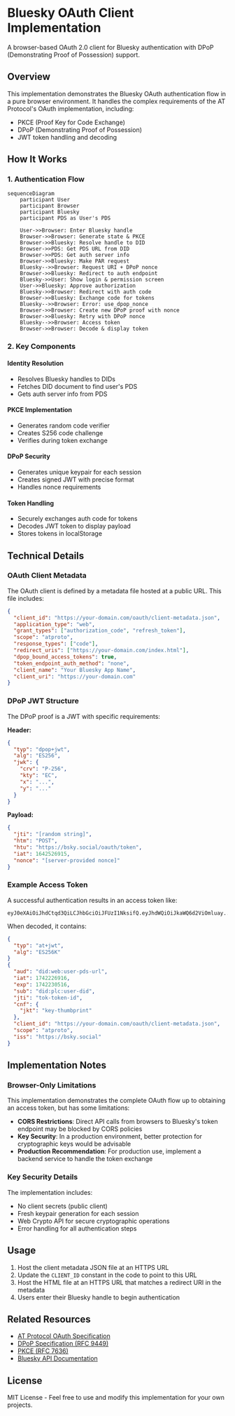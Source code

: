 # Bluesky OAuth Client Implementation

A browser-based OAuth 2.0 client for Bluesky authentication with DPoP (Demonstrating Proof of Possession) support.

## Overview

This implementation demonstrates the Bluesky OAuth authentication flow in a pure browser environment. It handles the complex requirements of the AT Protocol's OAuth implementation, including:

- PKCE (Proof Key for Code Exchange)
- DPoP (Demonstrating Proof of Possession)
- JWT token handling and decoding

## How It Works

### 1. Authentication Flow

```mermaid
sequenceDiagram
    participant User
    participant Browser
    participant Bluesky
    participant PDS as User's PDS

    User->>Browser: Enter Bluesky handle
    Browser->>Browser: Generate state & PKCE
    Browser->>Bluesky: Resolve handle to DID
    Browser->>PDS: Get PDS URL from DID
    Browser->>PDS: Get auth server info
    Browser->>Bluesky: Make PAR request
    Bluesky-->>Browser: Request URI + DPoP nonce
    Browser->>Bluesky: Redirect to auth endpoint
    Bluesky->>User: Show login & permission screen
    User->>Bluesky: Approve authorization
    Bluesky->>Browser: Redirect with auth code
    Browser->>Bluesky: Exchange code for tokens
    Bluesky-->>Browser: Error: use_dpop_nonce
    Browser->>Browser: Create new DPoP proof with nonce
    Browser->>Bluesky: Retry with DPoP nonce
    Bluesky-->>Browser: Access token
    Browser->>Browser: Decode & display token
```

### 2. Key Components

#### Identity Resolution
- Resolves Bluesky handles to DIDs
- Fetches DID document to find user's PDS
- Gets auth server info from PDS

#### PKCE Implementation
- Generates random code verifier
- Creates S256 code challenge
- Verifies during token exchange

#### DPoP Security
- Generates unique keypair for each session
- Creates signed JWT with precise format
- Handles nonce requirements

#### Token Handling
- Securely exchanges auth code for tokens
- Decodes JWT token to display payload
- Stores tokens in localStorage

## Technical Details

### OAuth Client Metadata

The OAuth client is defined by a metadata file hosted at a public URL. This file includes:

```json
{
  "client_id": "https://your-domain.com/oauth/client-metadata.json",
  "application_type": "web",
  "grant_types": ["authorization_code", "refresh_token"],
  "scope": "atproto",
  "response_types": ["code"],
  "redirect_uris": ["https://your-domain.com/index.html"],
  "dpop_bound_access_tokens": true,
  "token_endpoint_auth_method": "none",
  "client_name": "Your Bluesky App Name",
  "client_uri": "https://your-domain.com"
}
```

### DPoP JWT Structure

The DPoP proof is a JWT with specific requirements:

**Header:**
```json
{
  "typ": "dpop+jwt",
  "alg": "ES256",
  "jwk": {
    "crv": "P-256",
    "kty": "EC",
    "x": "...",
    "y": "..."
  }
}
```

**Payload:**
```json
{
  "jti": "[random string]",
  "htm": "POST",
  "htu": "https://bsky.social/oauth/token",
  "iat": 1642526915,
  "nonce": "[server-provided nonce]"
}
```

### Example Access Token

A successful authentication results in an access token like:

```
eyJ0eXAiOiJhdCtqd3QiLCJhbGciOiJFUzI1NksifQ.eyJhdWQiOiJkaWQ6d2ViOmluay...
```

When decoded, it contains:

```json
{
  "typ": "at+jwt",
  "alg": "ES256K"
}
{
  "aud": "did:web:user-pds-url",
  "iat": 1742226916,
  "exp": 1742230516,
  "sub": "did:plc:user-did",
  "jti": "tok-token-id",
  "cnf": {
    "jkt": "key-thumbprint"
  },
  "client_id": "https://your-domain.com/oauth/client-metadata.json",
  "scope": "atproto",
  "iss": "https://bsky.social"
}
```

## Implementation Notes

### Browser-Only Limitations

This implementation demonstrates the complete OAuth flow up to obtaining an access token, but has some limitations:

- **CORS Restrictions**: Direct API calls from browsers to Bluesky's token endpoint may be blocked by CORS policies
- **Key Security**: In a production environment, better protection for cryptographic keys would be advisable
- **Production Recommendation**: For production use, implement a backend service to handle the token exchange

### Key Security Details

The implementation includes:

- No client secrets (public client)
- Fresh keypair generation for each session
- Web Crypto API for secure cryptographic operations
- Error handling for all authentication steps

## Usage

1. Host the client metadata JSON file at an HTTPS URL
2. Update the `CLIENT_ID` constant in the code to point to this URL
3. Host the HTML file at an HTTPS URL that matches a redirect URI in the metadata
4. Users enter their Bluesky handle to begin authentication

## Related Resources

- [AT Protocol OAuth Specification](https://atproto.com/specs/oauth)
- [DPoP Specification (RFC 9449)](https://datatracker.ietf.org/doc/html/rfc9449)
- [PKCE (RFC 7636)](https://datatracker.ietf.org/doc/html/rfc7636)
- [Bluesky API Documentation](https://github.com/bluesky-social/atproto)

## License

MIT License - Feel free to use and modify this implementation for your own projects.
